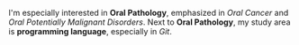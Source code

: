 I'm especially interested in **Oral Pathology**, emphasized in *Oral Cancer* and *Oral Potentially Malignant Disorders*.
Next to **Oral Pathology**, my study area is **programming language**, especially in *Git*.
